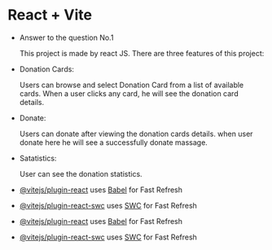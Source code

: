 # React + Vite


- Answer to the question No.1

    This project is made by react JS.  There are three features of this project:

- Donation Cards:

    Users can browse and select Donation Card from a list of available cards.
    When a user clicks any card, he will see the donation card details.

- Donate:

    Users can donate after viewing the donation cards details. when user donate here he will see a successfully donate massage.

- Satatistics:

    User can see the donation statistics.


- [@vitejs/plugin-react](https://github.com/vitejs/vite-plugin-react/blob/main/packages/plugin-react/README.md) uses [Babel](https://babeljs.io/) for Fast Refresh
- [@vitejs/plugin-react-swc](https://github.com/vitejs/vite-plugin-react-swc) uses [SWC](https://swc.rs/) for Fast Refresh


- [@vitejs/plugin-react](https://github.com/vitejs/vite-plugin-react/blob/main/packages/plugin-react/README.md) uses [Babel](https://babeljs.io/) for Fast Refresh
- [@vitejs/plugin-react-swc](https://github.com/vitejs/vite-plugin-react-swc) uses [SWC](https://swc.rs/) for Fast Refresh
